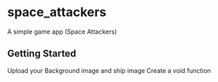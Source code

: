 # space_attackers

A simple game app (Space Attackers)

## Getting Started

Upload your Background image and ship image
Create a void function
